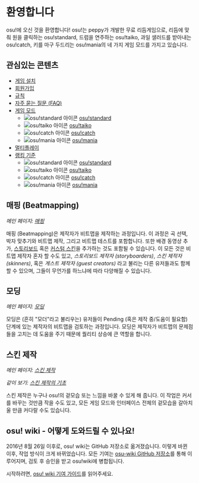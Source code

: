 # 환영합니다

osu!에 오신 것을 환영합니다! osu!는 peppy가 개발한 무료 리듬게임으로, 리듬에 맞춰 원을 클릭하는 osu!standard, 드럼을 연주하는 osu!taiko, 과일 샐러드를 받아내는 osu!catch, 키를 마구 두드리는 osu!mania의 네 가지 게임 모드를 가지고 있습니다.

## 관심있는 콘텐츠

- [게임 설치](/wiki/Installation)
- [회원가입](/wiki/Registration)
- [규칙](/wiki/Rules)
- [자주 묻는 질문 (FAQ)](/wiki/FAQ)
- [게임 모드](/wiki/Game_mode)
  - ![osu!standard 아이콘](/wiki/shared/mode/osu.png) [osu!standard](/wiki/osu!standard)
  - ![osu!taiko 아이콘](/wiki/shared/mode/taiko.png) [osu!taiko](/wiki/osu!taiko)
  - ![osu!catch 아이콘](/wiki/shared/mode/catch.png) [osu!catch](/wiki/osu!catch)
  - ![osu!mania 아이콘](/wiki/shared/mode/mania.png) [osu!mania](/wiki/osu!mania)
- [멀티플레이](/wiki/Multi)
- [랭킹 기준](/wiki/Ranking_Criteria)
  - ![osu!standard 아이콘](/wiki/shared/mode/osu.png) [osu!standard](/wiki/Ranking_Criteria/osu!standard)
  - ![osu!taiko 아이콘](/wiki/shared/mode/taiko.png) [osu!taiko](/wiki/Ranking_Criteria/osu!taiko)
  - ![osu!catch 아이콘](/wiki/shared/mode/catch.png) [osu!catch](/wiki/Ranking_Criteria/osu!catch)
  - ![osu!mania 아이콘](/wiki/shared/mode/mania.png) [osu!mania](/wiki/Ranking_Criteria/osu!mania)

## 매핑 (Beatmapping)

*메인 페이지: [매핑](/wiki/Beatmapping)*

매핑 (Beatmapping)은 제작자가 비트맵을 제작하는 과정입니다. 이 과정은 곡 선택, 박자 맞추기와 비트맵 제작, 그리고 비트맵 테스트를 포함합니다. 또한 배경 동영상 추가, [스토리보드](/wiki/storyboarding) 혹은 [커스텀 스킨](/wiki/skinning)을 추가하는 것도 포함될 수 있습니다. 이 모든 것은 비트맵 제작자 혼자 할 수도 있고, *스토리보드 제작자 (storyboarders)*, *스킨 제작자 (skinners)*, 혹은 *게스트 제작자 (guest creators)* 라고 불리는 다른 유저들과도 함께 할 수 있으며, 그들이 무언가를 하느냐에 따라 다양해질 수 있습니다.

## 모딩

*메인 페이지: [모딩](/wiki/Modding)*

모딩은 (흔히 "모더"라고 불리우는) 유저들이 Pending (혹은 제작 중/도움이 필요함) 단계에 있는 제작자의 비트맵을 검토하는 과정입니다. 모딩은 제작자가 비트맵의 문제점들을 고치는 데 도움을 주기 때문에 퀄리티 상승에 큰 역할을 합니다.

## 스킨 제작

*메인 페이지: [스킨 제작](/wiki/Skinning)*

*같이 보기: [스킨 제작의 기초](/wiki/Skinning_Tutorial)*

스킨 제작은 누구나 osu!의 겉모습 또는 느낌을 바꿀 수 있게 해 줍니다. 이 작업은 커서를 바꾸는 것만큼 작을 수도 있고, 모든 게임 모드와 인터페이스 전체의 겉모습을 갈아치울 만큼 커다랄 수도 있습니다.

## osu! wiki - 어떻게 도와드릴 수 있나요!

2016년 8월 26일 이후로, osu! wiki는 GitHub 저장소로 옮겨졌습니다. 이렇게 바뀐 이후, 작업 방식이 크게 바뀌었습니다. 모든 기여는 [osu-wiki GitHub 저장소](https://github.com/ppy/osu-wiki)를 통해 이루어지며, 검토 후 승인을 받고 osu!wiki에 병합됩니다.

시작하려면, [osu! wiki 기여 가이드](/wiki/osu!_wiki_Contribution_Guide)를 읽어주세요.
